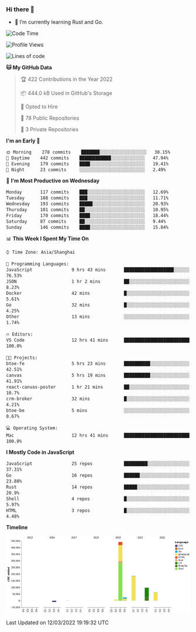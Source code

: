 ### Hi there 👋

- 🌱 I’m currently learning Rust and Go.

<!--START_SECTION:waka-->
![Code Time](http://img.shields.io/badge/Code%20Time-301%20hrs%2017%20mins-blue)

![Profile Views](http://img.shields.io/badge/Profile%20Views-0-blue)

![Lines of code](https://img.shields.io/badge/From%20Hello%20World%20I%27ve%20Written-823%20Thousand%20lines%20of%20code-blue)

**🐱 My GitHub Data** 

> 🏆 422 Contributions in the Year 2022
 > 
> 📦 444.0 kB Used in GitHub's Storage 
 > 
> 💼 Opted to Hire
 > 
> 📜 78 Public Repositories 
 > 
> 🔑 3 Private Repositories  
 > 
**I'm an Early 🐤** 

```text
🌞 Morning    278 commits    ███████░░░░░░░░░░░░░░░░░░   30.15% 
🌆 Daytime    442 commits    ████████████░░░░░░░░░░░░░   47.94% 
🌃 Evening    179 commits    ████░░░░░░░░░░░░░░░░░░░░░   19.41% 
🌙 Night      23 commits     ░░░░░░░░░░░░░░░░░░░░░░░░░   2.49%

```
📅 **I'm Most Productive on Wednesday** 

```text
Monday       117 commits    ███░░░░░░░░░░░░░░░░░░░░░░   12.69% 
Tuesday      108 commits    ███░░░░░░░░░░░░░░░░░░░░░░   11.71% 
Wednesday    193 commits    █████░░░░░░░░░░░░░░░░░░░░   20.93% 
Thursday     101 commits    ██░░░░░░░░░░░░░░░░░░░░░░░   10.95% 
Friday       170 commits    ████░░░░░░░░░░░░░░░░░░░░░   18.44% 
Saturday     87 commits     ██░░░░░░░░░░░░░░░░░░░░░░░   9.44% 
Sunday       146 commits    ████░░░░░░░░░░░░░░░░░░░░░   15.84%

```


📊 **This Week I Spent My Time On** 

```text
⌚︎ Time Zone: Asia/Shanghai

💬 Programming Languages: 
JavaScript               9 hrs 43 mins       ███████████████████░░░░░░   76.53% 
JSON                     1 hr 2 mins         ██░░░░░░░░░░░░░░░░░░░░░░░   8.23% 
Docker                   42 mins             █░░░░░░░░░░░░░░░░░░░░░░░░   5.61% 
Go                       32 mins             █░░░░░░░░░░░░░░░░░░░░░░░░   4.25% 
Other                    13 mins             ░░░░░░░░░░░░░░░░░░░░░░░░░   1.74%

🔥 Editors: 
VS Code                  12 hrs 41 mins      █████████████████████████   100.0%

🐱‍💻 Projects: 
btoe-fe                  5 hrs 23 mins       ██████████░░░░░░░░░░░░░░░   42.51% 
canvas                   5 hrs 19 mins       ██████████░░░░░░░░░░░░░░░   41.91% 
react-canvas-poster      1 hr 21 mins        ██░░░░░░░░░░░░░░░░░░░░░░░   10.7% 
crm-broker               32 mins             █░░░░░░░░░░░░░░░░░░░░░░░░   4.21% 
btoe-be                  5 mins              ░░░░░░░░░░░░░░░░░░░░░░░░░   0.67%

💻 Operating System: 
Mac                      12 hrs 41 mins      █████████████████████████   100.0%

```

**I Mostly Code in JavaScript** 

```text
JavaScript               25 repos            █████████░░░░░░░░░░░░░░░░   37.31% 
Go                       16 repos            ██████░░░░░░░░░░░░░░░░░░░   23.88% 
Rust                     14 repos            █████░░░░░░░░░░░░░░░░░░░░   20.9% 
Shell                    4 repos             █░░░░░░░░░░░░░░░░░░░░░░░░   5.97% 
HTML                     3 repos             █░░░░░░░░░░░░░░░░░░░░░░░░   4.48%

```


**Timeline**

![Chart not found](https://raw.githubusercontent.com/elton/elton/main/charts/bar_graph.png) 


 Last Updated on 12/03/2022 19:19:32 UTC
<!--END_SECTION:waka-->

<!--
**elton/elton** is a ✨ _special_ ✨ repository because its `README.md` (this file) appears on your GitHub profile.

Here are some ideas to get you started:

- 🔭 I’m currently working on ...
- 🌱 I’m currently learning ...
- 👯 I’m looking to collaborate on ...
- 🤔 I’m looking for help with ...
- 💬 Ask me about ...
- 📫 How to reach me: ...
- 😄 Pronouns: ...
- ⚡ Fun fact: ...
-->
